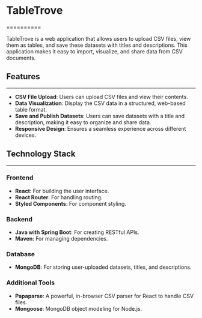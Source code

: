 # TableTrove
==========

TableTrove is a web application that allows users to upload CSV files, view them as tables, and save these datasets with titles and descriptions. This application makes it easy to import, visualize, and share data from CSV documents.

## Features
--------

*   **CSV File Upload**: Users can upload CSV files and view their contents.
*   **Data Visualization**: Display the CSV data in a structured, web-based table format.
*   **Save and Publish Datasets**: Users can save datasets with a title and description, making it easy to organize and share data.
*   **Responsive Design**: Ensures a seamless experience across different devices.

## Technology Stack
----------------

### Frontend

*   **React**: For building the user interface.
*   **React Router**: For handling routing.
*   **Styled Components**: For component styling.

### Backend

*   **Java with Spring Boot**: For creating RESTful APIs.
*   **Maven**: For managing dependencies.

### Database

*   **MongoDB**: For storing user-uploaded datasets, titles, and descriptions.

### Additional Tools

*   **Papaparse**: A powerful, in-browser CSV parser for React to handle CSV files.
*   **Mongoose**: MongoDB object modeling for Node.js.